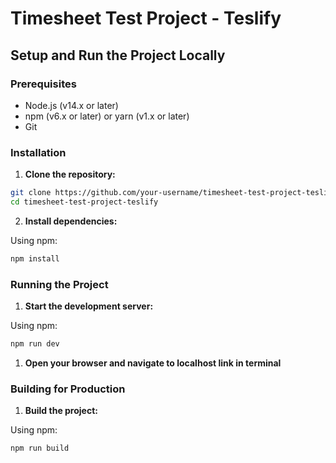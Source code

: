 # Timesheet Test Project - Teslify

## Setup and Run the Project Locally

### Prerequisites

- Node.js (v14.x or later)
- npm (v6.x or later) or yarn (v1.x or later)
- Git

### Installation

1. **Clone the repository:**

```bash
git clone https://github.com/your-username/timesheet-test-project-teslify.git
cd timesheet-test-project-teslify
```

2. **Install dependencies:**

Using npm:

```bash
npm install
```

### Running the Project

1. **Start the development server:**

Using npm:

```bash
npm run dev
```

1. **Open your browser and navigate to localhost link in terminal**

### Building for Production

1. **Build the project:**

Using npm:

```bash
npm run build
```

